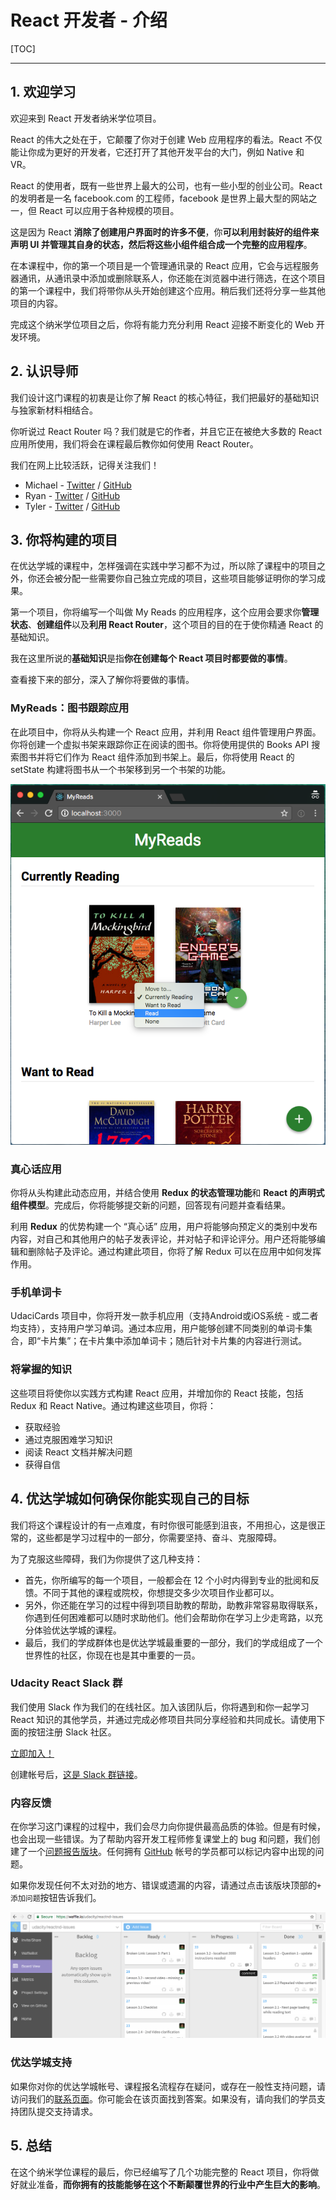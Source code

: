 # React 开发者 - 介绍

[TOC]

---

## 1. 欢迎学习

欢迎来到 React 开发者纳米学位项目。

React 的伟大之处在于，它颠覆了你对于创建 Web 应用程序的看法。React 不仅能让你成为更好的开发者，它还打开了其他开发平台的大门，例如 Native 和 VR。

React 的使用者，既有一些世界上最大的公司，也有一些小型的创业公司。React 的发明者是一名 facebook.com  的工程师，facebook 是世界上最大型的网站之一，但 React 可以应用于各种规模的项目。

这是因为 React **消除了创建用户界面时的许多不便**，你**可以利用封装好的组件来声明 UI 并管理其自身的状态，然后将这些小组件组合成一个完整的应用程序**。

在本课程中，你的第一个项目是一个管理通讯录的 React 应用，它会与远程服务器通讯，从通讯录中添加或删除联系人，你还能在浏览器中进行筛选，在这个项目的第一个课程中，我们将带你从头开始创建这个应用。稍后我们还将分享一些其他项目的内容。

完成这个纳米学位项目之后，你将有能力充分利用 React 迎接不断变化的 Web 开发环境。



## 2. 认识导师

我们设计这门课程的初衷是让你了解 React 的核心特征，我们把最好的基础知识与独家新材料相结合。

你听说过 React Router 吗？我们就是它的作者，并且它正在被绝大多数的 React 应用所使用，我们将会在课程最后教你如何使用 React Router。

我们在网上比较活跃，记得关注我们！

- Michael - [Twitter](https://twitter.com/mjackson) / [GitHub](https://github.com/mjackson)
- Ryan - [Twitter](https://twitter.com/ryanflorence) / [GitHub](https://github.com/ryanflorence)
- Tyler - [Twitter](https://twitter.com/tylermcginnis33) / [GitHub](https://github.com/tylermcginnis)



## 3. 你将构建的项目

在优达学城的课程中，怎样强调在实践中学习都不为过，所以除了课程中的项目之外，你还会被分配一些需要你自己独立完成的项目，这些项目能够证明你的学习成果。

第一个项目，你将编写一个叫做 My Reads 的应用程序，这个应用会要求你**管理状态**、**创建组件**以及**利用 React Router**，这个项目的目的在于使你精通 React 的基础知识。

我在这里所说的**基础知识**是指**你在创建每个 React 项目时都要做的事情**。

查看接下来的部分，深入了解你将要做的事情。

### MyReads：图书跟踪应用

在此项目中，你将从头构建一个 React 应用，并利用 React 组件管理用户界面。你将创建一个虚拟书架来跟踪你正在阅读的图书。你将使用提供的 Books API 搜索图书并将它们作为 React 组件添加到书架上。最后，你将使用 React 的 setState 构建将图书从一个书架移到另一个书架的功能。

[![img](assets/85757800-af0c-45fc-973b-049255d23648)](https://classroom.udacity.com/nanodegrees/nd019-cn/parts/739060e4-e447-4ae1-b22e-1d44537201bf/modules/e438b04c-2e3c-4438-a0ba-dee831147801/lessons/32374840-482a-4188-bfe7-ebf566a6c210/concepts/ff3d4e79-532b-41d4-8f4a-cb6f5424c4e3#)

### 真心话应用

你将从头构建此动态应用，并结合使用 **Redux 的状态管理功能**和 **React 的声明式组件模型**。完成后，你将能够提交新的问题，回答现有问题并查看结果。

利用 **Redux** 的优势构建一个 “真心话” 应用，用户将能够向预定义的类别中发布内容，对自己和其他用户的帖子发表评论，并对帖子和评论评分。用户还将能够编辑和删除帖子及评论。通过构建此项目，你将了解 Redux 可以在应用中如何发挥作用。

### 手机单词卡

UdaciCards 项目中，你将开发一款手机应用（支持Android或iOS系统 - 或二者均支持），支持用户学习单词。通过本应用，用户能够创建不同类别的单词卡集合，即“卡片集”；在卡片集中添加单词卡；随后针对卡片集的内容进行测试。

### 将掌握的知识

这些项目将使你以实践方式构建 React 应用，并增加你的 React 技能，包括 Redux 和 React Native。通过构建这些项目，你将：

- 获取经验
- 通过克服困难学习知识
- 阅读 React 文档并解决问题
- 获得自信



## 4. 优达学城如何确保你能实现自己的目标

我们将这个课程设计的有一点难度，有时你很可能感到沮丧，不用担心，这是很正常的，这些都是学习过程中的一部分，你需要坚持、奋斗、克服障碍。

为了克服这些障碍，我们为你提供了这几种支持：

- 首先，你所编写的每一个项目，一般都会在 12 个小时内得到专业的批阅和反馈。不同于其他的课程或院校，你想提交多少次项目作业都可以。
- 另外，你还能在学习的过程中得到项目助教的帮助，助教非常容易取得联系，你遇到任何困难都可以随时求助他们。他们会帮助你在学习上少走弯路，以充分体验优达学城的课程。
- 最后，我们的学成群体也是优达学城最重要的一部分，我们的学成组成了一个世界性的社区，你现在也是其中重要的一员。



### Udacity React Slack 群

我们使用 Slack 作为我们的在线社区。加入该团队后，你将遇到和你一起学习 React 知识的其他学员，并通过完成必修项目共同分享经验和共同成长。请使用下面的按钮注册 Slack 社区。

[立即加入！](https://react-slack.udacity.com/)

创建帐号后，[这是 Slack 群链接](https://udacity-react.slack.com/)。

### 内容反馈

在你学习这门课程的过程中，我们会尽力向你提供最高品质的体验。但是有时候，也会出现一些错误。为了帮助内容开发工程师修复课堂上的 bug 和问题，我们创建了一个[问题报告版块](https://waffle.io/udacity/reactnd-issues)。任何拥有 [GitHub](https://www.github.com/) 帐号的学员都可以标记内容中出现的问题。

如果你发现任何不太对劲的地方、错误或遗漏的内容，请通过点击该版块顶部的`+ 添加问题`按钮告诉我们。

[![img](assets/01b35b02-7c17-4dcc-bea7-f5931b6977b7)](https://classroom.udacity.com/nanodegrees/nd019-cn/parts/739060e4-e447-4ae1-b22e-1d44537201bf/modules/e438b04c-2e3c-4438-a0ba-dee831147801/lessons/32374840-482a-4188-bfe7-ebf566a6c210/concepts/e223d2dd-93f8-47bb-83cb-cb4861a74806#)

### 优达学城支持

如果你对你的优达学城帐号、课程报名流程存在疑问，或存在一般性支持问题，请访问我们的[联系页面](https://www.udacity.com/contact)。你可能会在该页面找到答案。如果没有，请向我们的学员支持团队提交支持请求。



## 5. 总结

在这个纳米学位课程的最后，你已经编写了几个功能完整的 React 项目，你将做好就业准备，**而你拥有的技能能够在这个不断颠覆世界的行业中产生巨大的影响**。